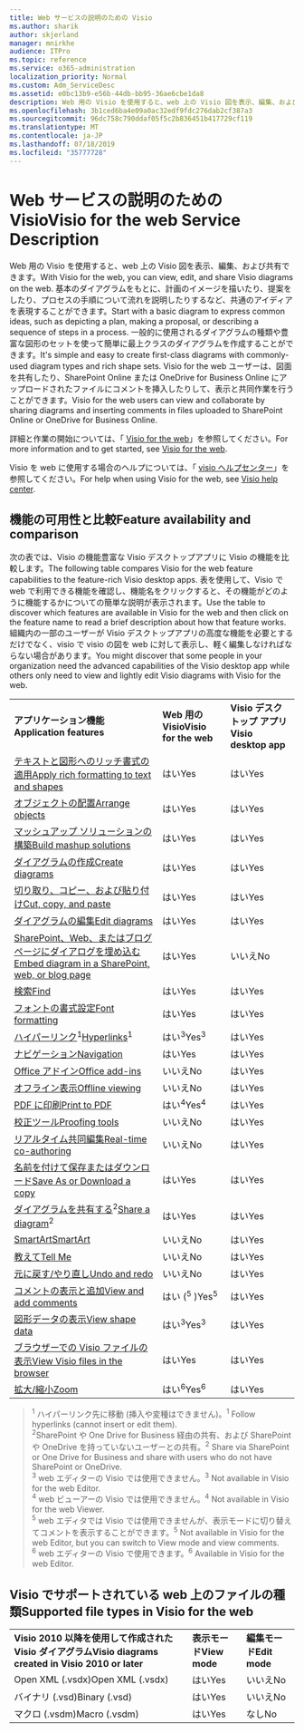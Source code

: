 ```yaml
---
title: Web サービスの説明のための Visio
ms.author: sharik
author: skjerland
manager: mnirkhe
audience: ITPro
ms.topic: reference
ms.service: o365-administration
localization_priority: Normal
ms.custom: Adm_ServiceDesc
ms.assetid: e0bc13b9-e56b-44db-bb95-36ae6cbe1da8
description: Web 用の Visio を使用すると、web 上の Visio 図を表示、編集、および共有できます。 基本のダイアグラムをもとに、計画のイメージを描いたり、提案をしたり、プロセスの手順について流れを説明したりするなど、共通のアイディアを表現することができます。 一般的に使用されるダイアグラムの種類や豊富な図形のセットを使って簡単に最上クラスのダイアグラムを作成することができます。 Visio for the web ユーザーは、図面を共有したり、SharePoint Online または OneDrive for Business Online にアップロードされたファイルにコメントを挿入したりして、表示と共同作業を行うことができます。
ms.openlocfilehash: 3b1ced6ba4e09a0ac32edf9fdc276dab2cf387a3
ms.sourcegitcommit: 96dc758c790ddaf05f5c2b836451b417729cf119
ms.translationtype: MT
ms.contentlocale: ja-JP
ms.lasthandoff: 07/18/2019
ms.locfileid: "35777728"
---
```

# <a name="visio-for-the-web-service-description"></a><span data-ttu-id="2d341-106">Web サービスの説明のための Visio</span><span class="sxs-lookup"><span data-stu-id="2d341-106">Visio for the web Service Description</span></span>

<span data-ttu-id="2d341-107">Web 用の Visio を使用すると、web 上の Visio 図を表示、編集、および共有できます。</span><span class="sxs-lookup"><span data-stu-id="2d341-107">With Visio for the web, you can view, edit, and share Visio diagrams on the web.</span></span> <span data-ttu-id="2d341-108">基本のダイアグラムをもとに、計画のイメージを描いたり、提案をしたり、プロセスの手順について流れを説明したりするなど、共通のアイディアを表現することができます。</span><span class="sxs-lookup"><span data-stu-id="2d341-108">Start with a basic diagram to express common ideas, such as depicting a plan, making a proposal, or describing a sequence of steps in a process.</span></span> <span data-ttu-id="2d341-109">一般的に使用されるダイアグラムの種類や豊富な図形のセットを使って簡単に最上クラスのダイアグラムを作成することができます。</span><span class="sxs-lookup"><span data-stu-id="2d341-109">It's simple and easy to create first-class diagrams with commonly-used diagram types and rich shape sets.</span></span> <span data-ttu-id="2d341-110">Visio for the web ユーザーは、図面を共有したり、SharePoint Online または OneDrive for Business Online にアップロードされたファイルにコメントを挿入したりして、表示と共同作業を行うことができます。</span><span class="sxs-lookup"><span data-stu-id="2d341-110">Visio for the web users can view and collaborate by sharing diagrams and inserting comments in files uploaded to SharePoint Online or OneDrive for Business Online.</span></span>
  
<span data-ttu-id="2d341-111">詳細と作業の開始については、「 [Visio for the web](https://products.office.com/en-US/visio/visio-online)」を参照してください。</span><span class="sxs-lookup"><span data-stu-id="2d341-111">For more information and to get started, see [Visio for the web](https://products.office.com/en-US/visio/visio-online).</span></span>
  
<span data-ttu-id="2d341-112">Visio を web に使用する場合のヘルプについては、「 [visio ヘルプセンター](https://support.office.com/visio)」を参照してください。</span><span class="sxs-lookup"><span data-stu-id="2d341-112">For help when using Visio for the web, see [Visio help center](https://support.office.com/visio).</span></span>
  
## <a name="feature-availability-and-comparison"></a><span data-ttu-id="2d341-113">機能の可用性と比較</span><span class="sxs-lookup"><span data-stu-id="2d341-113">Feature availability and comparison</span></span>

<span data-ttu-id="2d341-114">次の表では、Visio の機能豊富な Visio デスクトップアプリに Visio の機能を比較します。</span><span class="sxs-lookup"><span data-stu-id="2d341-114">The following table compares Visio for the web feature capabilities to the feature-rich Visio desktop apps.</span></span> <span data-ttu-id="2d341-115">表を使用して、Visio で web で利用できる機能を確認し、機能名をクリックすると、その機能がどのように機能するかについての簡単な説明が表示されます。</span><span class="sxs-lookup"><span data-stu-id="2d341-115">Use the table to discover which features are available in Visio for the web and then click on the feature name to read a brief description about how that feature works.</span></span> <span data-ttu-id="2d341-116">組織内の一部のユーザーが Visio デスクトップアプリの高度な機能を必要とするだけでなく、visio で visio の図を web に対して表示し、軽く編集しなければならない場合があります。</span><span class="sxs-lookup"><span data-stu-id="2d341-116">You might discover that some people in your organization need the advanced capabilities of the Visio desktop app while others only need to view and lightly edit Visio diagrams with Visio for the web.</span></span> 
  
||||
|:-----|:-----|:-----|
|<span data-ttu-id="2d341-117">**アプリケーション機能**</span><span class="sxs-lookup"><span data-stu-id="2d341-117">**Application features**</span></span> <br/> |<span data-ttu-id="2d341-118">**Web 用の Visio**</span><span class="sxs-lookup"><span data-stu-id="2d341-118">**Visio for the web**</span></span> <br/> |<span data-ttu-id="2d341-119">**Visio デスクトップ アプリ**</span><span class="sxs-lookup"><span data-stu-id="2d341-119">**Visio desktop app**</span></span> <br/> |
|[<span data-ttu-id="2d341-120">テキストと図形へのリッチ書式の適用</span><span class="sxs-lookup"><span data-stu-id="2d341-120">Apply rich formatting to text and shapes</span></span>](visio-online.md#BM_1) <br/> |<span data-ttu-id="2d341-121">はい</span><span class="sxs-lookup"><span data-stu-id="2d341-121">Yes</span></span>  <br/> |<span data-ttu-id="2d341-122">はい</span><span class="sxs-lookup"><span data-stu-id="2d341-122">Yes</span></span>  <br/> |
|[<span data-ttu-id="2d341-123">オブジェクトの配置</span><span class="sxs-lookup"><span data-stu-id="2d341-123">Arrange objects</span></span>](visio-online.md#BM_2) <br/> |<span data-ttu-id="2d341-124">はい</span><span class="sxs-lookup"><span data-stu-id="2d341-124">Yes</span></span>  <br/> |<span data-ttu-id="2d341-125">はい</span><span class="sxs-lookup"><span data-stu-id="2d341-125">Yes</span></span>  <br/> |
|[<span data-ttu-id="2d341-126">マッシュアップ ソリューションの構築</span><span class="sxs-lookup"><span data-stu-id="2d341-126">Build mashup solutions</span></span>](visio-online.md#BM_3) <br/> |<span data-ttu-id="2d341-127">はい</span><span class="sxs-lookup"><span data-stu-id="2d341-127">Yes</span></span>  <br/> |<span data-ttu-id="2d341-128">はい</span><span class="sxs-lookup"><span data-stu-id="2d341-128">Yes</span></span>  <br/> |
|[<span data-ttu-id="2d341-129">ダイアグラムの作成</span><span class="sxs-lookup"><span data-stu-id="2d341-129">Create diagrams</span></span>](visio-online.md#BM_4) <br/> |<span data-ttu-id="2d341-130">はい</span><span class="sxs-lookup"><span data-stu-id="2d341-130">Yes</span></span>  <br/> |<span data-ttu-id="2d341-131">はい</span><span class="sxs-lookup"><span data-stu-id="2d341-131">Yes</span></span>  <br/> |
|[<span data-ttu-id="2d341-132">切り取り、コピー、および貼り付け</span><span class="sxs-lookup"><span data-stu-id="2d341-132">Cut, copy, and paste</span></span>](visio-online.md#BM_5) <br/> |<span data-ttu-id="2d341-133">はい</span><span class="sxs-lookup"><span data-stu-id="2d341-133">Yes</span></span>  <br/> |<span data-ttu-id="2d341-134">はい</span><span class="sxs-lookup"><span data-stu-id="2d341-134">Yes</span></span>  <br/> |
|[<span data-ttu-id="2d341-135">ダイアグラムの編集</span><span class="sxs-lookup"><span data-stu-id="2d341-135">Edit diagrams</span></span>](visio-online.md#BM_6) <br/> |<span data-ttu-id="2d341-136">はい</span><span class="sxs-lookup"><span data-stu-id="2d341-136">Yes</span></span>  <br/> |<span data-ttu-id="2d341-137">はい</span><span class="sxs-lookup"><span data-stu-id="2d341-137">Yes</span></span>  <br/> |
|[<span data-ttu-id="2d341-138">SharePoint、Web、またはブログ ページにダイアログを埋め込む</span><span class="sxs-lookup"><span data-stu-id="2d341-138">Embed diagram in a SharePoint, web, or blog page</span></span>](visio-online.md#BM_7) <br/> |<span data-ttu-id="2d341-139">はい</span><span class="sxs-lookup"><span data-stu-id="2d341-139">Yes</span></span>  <br/> |<span data-ttu-id="2d341-140">いいえ</span><span class="sxs-lookup"><span data-stu-id="2d341-140">No</span></span>  <br/> |
|[<span data-ttu-id="2d341-141">検索</span><span class="sxs-lookup"><span data-stu-id="2d341-141">Find</span></span>](visio-online.md#BM_8) <br/> |<span data-ttu-id="2d341-142">はい</span><span class="sxs-lookup"><span data-stu-id="2d341-142">Yes</span></span>  <br/> |<span data-ttu-id="2d341-143">はい</span><span class="sxs-lookup"><span data-stu-id="2d341-143">Yes</span></span>  <br/> |
|[<span data-ttu-id="2d341-144">フォントの書式設定</span><span class="sxs-lookup"><span data-stu-id="2d341-144">Font formatting</span></span>](visio-online.md#BM_9) <br/> |<span data-ttu-id="2d341-145">はい</span><span class="sxs-lookup"><span data-stu-id="2d341-145">Yes</span></span>  <br/> |<span data-ttu-id="2d341-146">はい</span><span class="sxs-lookup"><span data-stu-id="2d341-146">Yes</span></span>  <br/> |
|<span data-ttu-id="2d341-147">[ハイパーリンク](visio-online.md#BM_10)<sup>1</sup></span><span class="sxs-lookup"><span data-stu-id="2d341-147">[Hyperlinks](visio-online.md#BM_10)<sup>1</sup></span></span> <br/> |<span data-ttu-id="2d341-148">はい<sup>3</sup></span><span class="sxs-lookup"><span data-stu-id="2d341-148">Yes<sup>3</sup></span></span> <br/> |<span data-ttu-id="2d341-149">はい</span><span class="sxs-lookup"><span data-stu-id="2d341-149">Yes</span></span>  <br/> |
|[<span data-ttu-id="2d341-150">ナビゲーション</span><span class="sxs-lookup"><span data-stu-id="2d341-150">Navigation</span></span>](visio-online.md#BM_11) <br/> |<span data-ttu-id="2d341-151">はい</span><span class="sxs-lookup"><span data-stu-id="2d341-151">Yes</span></span>  <br/> |<span data-ttu-id="2d341-152">はい</span><span class="sxs-lookup"><span data-stu-id="2d341-152">Yes</span></span>  <br/> |
|[<span data-ttu-id="2d341-153">Office アドイン</span><span class="sxs-lookup"><span data-stu-id="2d341-153">Office add-ins</span></span>](visio-online.md#BM_12) <br/> |<span data-ttu-id="2d341-154">いいえ</span><span class="sxs-lookup"><span data-stu-id="2d341-154">No</span></span>  <br/> |<span data-ttu-id="2d341-155">はい</span><span class="sxs-lookup"><span data-stu-id="2d341-155">Yes</span></span>  <br/> |
|[<span data-ttu-id="2d341-156">オフライン表示</span><span class="sxs-lookup"><span data-stu-id="2d341-156">Offline viewing</span></span>](visio-online.md#BM_13) <br/> |<span data-ttu-id="2d341-157">いいえ</span><span class="sxs-lookup"><span data-stu-id="2d341-157">No</span></span>  <br/> |<span data-ttu-id="2d341-158">はい</span><span class="sxs-lookup"><span data-stu-id="2d341-158">Yes</span></span>  <br/> |
|[<span data-ttu-id="2d341-159">PDF に印刷</span><span class="sxs-lookup"><span data-stu-id="2d341-159">Print to PDF </span></span>](visio-online.md#BM_14) <br/> |<span data-ttu-id="2d341-160">はい<sup>4</sup></span><span class="sxs-lookup"><span data-stu-id="2d341-160">Yes<sup>4</sup></span></span> <br/> |<span data-ttu-id="2d341-161">はい</span><span class="sxs-lookup"><span data-stu-id="2d341-161">Yes</span></span>  <br/> |
|[<span data-ttu-id="2d341-162">校正ツール</span><span class="sxs-lookup"><span data-stu-id="2d341-162">Proofing tools</span></span>](visio-online.md#BM_15) <br/> |<span data-ttu-id="2d341-163">いいえ</span><span class="sxs-lookup"><span data-stu-id="2d341-163">No</span></span>  <br/> |<span data-ttu-id="2d341-164">はい</span><span class="sxs-lookup"><span data-stu-id="2d341-164">Yes</span></span>  <br/> |
|[<span data-ttu-id="2d341-165">リアルタイム共同編集</span><span class="sxs-lookup"><span data-stu-id="2d341-165">Real-time co-authoring</span></span>](visio-online.md#BM_16) <br/> |<span data-ttu-id="2d341-166">いいえ</span><span class="sxs-lookup"><span data-stu-id="2d341-166">No</span></span>  <br/> |<span data-ttu-id="2d341-167">はい</span><span class="sxs-lookup"><span data-stu-id="2d341-167">Yes</span></span>  <br/> |
|[<span data-ttu-id="2d341-168">名前を付けて保存またはダウンロード</span><span class="sxs-lookup"><span data-stu-id="2d341-168">Save As or Download a copy</span></span>](visio-online.md#BM_17) <br/> |<span data-ttu-id="2d341-169">はい</span><span class="sxs-lookup"><span data-stu-id="2d341-169">Yes</span></span>  <br/> |<span data-ttu-id="2d341-170">はい</span><span class="sxs-lookup"><span data-stu-id="2d341-170">Yes</span></span>  <br/> |
|<span data-ttu-id="2d341-171">[ダイアグラムを共有する](visio-online.md#BM_18)<sup>2</sup></span><span class="sxs-lookup"><span data-stu-id="2d341-171">[Share a diagram](visio-online.md#BM_18)<sup>2</sup></span></span> <br/> |<span data-ttu-id="2d341-172">はい</span><span class="sxs-lookup"><span data-stu-id="2d341-172">Yes</span></span>  <br/> |<span data-ttu-id="2d341-173">はい</span><span class="sxs-lookup"><span data-stu-id="2d341-173">Yes</span></span>  <br/> |
|[<span data-ttu-id="2d341-174">SmartArt</span><span class="sxs-lookup"><span data-stu-id="2d341-174">SmartArt</span></span>](visio-online.md#BM_19) <br/> |<span data-ttu-id="2d341-175">いいえ</span><span class="sxs-lookup"><span data-stu-id="2d341-175">No</span></span>  <br/> |<span data-ttu-id="2d341-176">はい</span><span class="sxs-lookup"><span data-stu-id="2d341-176">Yes</span></span>  <br/> |
|[<span data-ttu-id="2d341-177">教えて</span><span class="sxs-lookup"><span data-stu-id="2d341-177">Tell Me</span></span>](visio-online.md#BM_20) <br/> |<span data-ttu-id="2d341-178">いいえ</span><span class="sxs-lookup"><span data-stu-id="2d341-178">No</span></span>  <br/> |<span data-ttu-id="2d341-179">はい</span><span class="sxs-lookup"><span data-stu-id="2d341-179">Yes</span></span>  <br/> |
|[<span data-ttu-id="2d341-180">元に戻す/やり直し</span><span class="sxs-lookup"><span data-stu-id="2d341-180">Undo and redo</span></span>](visio-online.md#BM_21) <br/> |<span data-ttu-id="2d341-181">いいえ</span><span class="sxs-lookup"><span data-stu-id="2d341-181">No</span></span>  <br/> |<span data-ttu-id="2d341-182">はい</span><span class="sxs-lookup"><span data-stu-id="2d341-182">Yes</span></span>  <br/> |
|[<span data-ttu-id="2d341-183">コメントの表示と追加</span><span class="sxs-lookup"><span data-stu-id="2d341-183">View and add comments</span></span>](visio-online.md#BM_22) <br/> |<span data-ttu-id="2d341-184">はい (<sup>5</sup> )</span><span class="sxs-lookup"><span data-stu-id="2d341-184">Yes<sup>5</sup></span></span> <br/> |<span data-ttu-id="2d341-185">はい</span><span class="sxs-lookup"><span data-stu-id="2d341-185">Yes</span></span>  <br/> |
|[<span data-ttu-id="2d341-186">図形データの表示</span><span class="sxs-lookup"><span data-stu-id="2d341-186">View shape data</span></span>](visio-online.md#BM_23) <br/> |<span data-ttu-id="2d341-187">はい<sup>3</sup></span><span class="sxs-lookup"><span data-stu-id="2d341-187">Yes<sup>3</sup></span></span> <br/> |<span data-ttu-id="2d341-188">はい</span><span class="sxs-lookup"><span data-stu-id="2d341-188">Yes</span></span>  <br/> |
|[<span data-ttu-id="2d341-189">ブラウザーでの Visio ファイルの表示</span><span class="sxs-lookup"><span data-stu-id="2d341-189">View Visio files in the browser</span></span>](visio-online.md#BM_24) <br/> |<span data-ttu-id="2d341-190">はい</span><span class="sxs-lookup"><span data-stu-id="2d341-190">Yes</span></span>  <br/> |<span data-ttu-id="2d341-191">はい</span><span class="sxs-lookup"><span data-stu-id="2d341-191">Yes</span></span>  <br/> |
|[<span data-ttu-id="2d341-192">拡大/縮小</span><span class="sxs-lookup"><span data-stu-id="2d341-192">Zoom</span></span>](visio-online.md#BM_25) <br/> |<span data-ttu-id="2d341-193">はい<sup>6</sup></span><span class="sxs-lookup"><span data-stu-id="2d341-193">Yes<sup>6</sup></span></span> <br/> |<span data-ttu-id="2d341-194">はい</span><span class="sxs-lookup"><span data-stu-id="2d341-194">Yes</span></span>  <br/> |
   
> <span data-ttu-id="2d341-195"><sup>1</sup> ハイパーリンク先に移動 (挿入や変種はできません)。</span><span class="sxs-lookup"><span data-stu-id="2d341-195"><sup>1</sup> Follow hyperlinks (cannot insert or edit them).</span></span> 
<br/><span data-ttu-id="2d341-196"><sup>2</sup>SharePoint や One Drive for Business 経由の共有、および SharePoint や OneDrive を持っていないユーザーとの共有。</span><span class="sxs-lookup"><span data-stu-id="2d341-196"><sup>2</sup> Share via SharePoint or One Drive for Business and share with users who do not have SharePoint or OneDrive.</span></span> 
<br/> <span data-ttu-id="2d341-197"><sup>3</sup> web エディターの Visio では使用できません。</span><span class="sxs-lookup"><span data-stu-id="2d341-197"><sup>3</sup> Not available in Visio for the web Editor.</span></span>
<br/><span data-ttu-id="2d341-198"><sup>4</sup> web ビューアーの Visio では使用できません。</span><span class="sxs-lookup"><span data-stu-id="2d341-198"><sup>4</sup> Not available in Visio for the web Viewer.</span></span> 
<br/><span data-ttu-id="2d341-199"><sup>5</sup> web エディタでは Visio では使用できませんが、表示モードに切り替えてコメントを表示することができます。</span><span class="sxs-lookup"><span data-stu-id="2d341-199"><sup>5</sup> Not available in Visio for the web Editor, but you can switch to View mode and view comments.</span></span> 
<br/><span data-ttu-id="2d341-200"><sup>6</sup> web エディターの Visio で使用できます。</span><span class="sxs-lookup"><span data-stu-id="2d341-200"><sup>6</sup> Available in Visio for the web Editor.</span></span> 
  
## <a name="supported-file-types-in-visio-for-the-web"></a><span data-ttu-id="2d341-201">Visio でサポートされている web 上のファイルの種類</span><span class="sxs-lookup"><span data-stu-id="2d341-201">Supported file types in Visio for the web</span></span>

||||
|:-----|:-----|:-----|
|<span data-ttu-id="2d341-202">**Visio 2010 以降を使用して作成された Visio ダイアグラム**</span><span class="sxs-lookup"><span data-stu-id="2d341-202">**Visio diagrams created in Visio 2010 or later**</span></span> <br/> |<span data-ttu-id="2d341-203">**表示モード**</span><span class="sxs-lookup"><span data-stu-id="2d341-203">**View mode**</span></span> <br/> |<span data-ttu-id="2d341-204">**編集モード**</span><span class="sxs-lookup"><span data-stu-id="2d341-204">**Edit mode**</span></span> <br/> |
|<span data-ttu-id="2d341-205">Open XML (.vsdx)</span><span class="sxs-lookup"><span data-stu-id="2d341-205">Open XML (.vsdx)</span></span>  <br/> |<span data-ttu-id="2d341-206">はい</span><span class="sxs-lookup"><span data-stu-id="2d341-206">Yes</span></span>  <br/> |<span data-ttu-id="2d341-207">いいえ</span><span class="sxs-lookup"><span data-stu-id="2d341-207">No</span></span>  <br/> |
|<span data-ttu-id="2d341-208">バイナリ (.vsd)</span><span class="sxs-lookup"><span data-stu-id="2d341-208">Binary (.vsd)</span></span>  <br/> |<span data-ttu-id="2d341-209">はい</span><span class="sxs-lookup"><span data-stu-id="2d341-209">Yes</span></span>  <br/> |<span data-ttu-id="2d341-210">いいえ</span><span class="sxs-lookup"><span data-stu-id="2d341-210">No</span></span>  <br/> |
|<span data-ttu-id="2d341-211">マクロ (.vsdm)</span><span class="sxs-lookup"><span data-stu-id="2d341-211">Macro (.vsdm)</span></span>  <br/> |<span data-ttu-id="2d341-212">はい</span><span class="sxs-lookup"><span data-stu-id="2d341-212">Yes</span></span>  <br/> |<span data-ttu-id="2d341-213">なし</span><span class="sxs-lookup"><span data-stu-id="2d341-213">No</span></span>  <br/> |
   

